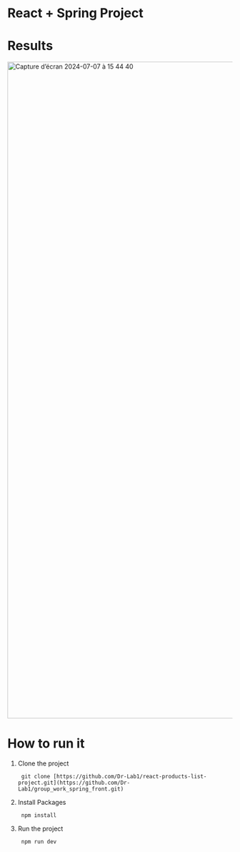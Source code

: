 # React + Spring Project      

# Results 

<img width="1470" alt="Capture d’écran 2024-07-07 à 15 44 40" src="https://github.com/Dr-Lab1/react-products-list-project/assets/96502938/555c672d-8ab2-4eea-b7c5-f61d348211c3">

# How to run it 

1. Clone the project

        git clone [https://github.com/Dr-Lab1/react-products-list-project.git](https://github.com/Dr-Lab1/group_work_spring_front.git)
   
2. Install Packages

        npm install
   
3. Run the project

        npm run dev
